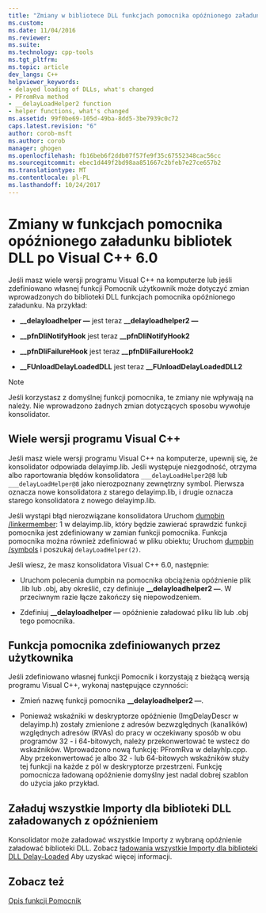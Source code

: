 ```yaml
---
title: "Zmiany w bibliotece DLL funkcjach pomocnika opóźnionego załadunku po Visual C++ 6.0 | Dokumentacja firmy Microsoft"
ms.custom: 
ms.date: 11/04/2016
ms.reviewer: 
ms.suite: 
ms.technology: cpp-tools
ms.tgt_pltfrm: 
ms.topic: article
dev_langs: C++
helpviewer_keywords:
- delayed loading of DLLs, what's changed
- PFromRva method
- __delayLoadHelper2 function
- helper functions, what's changed
ms.assetid: 99f0be69-105d-49ba-8dd5-3be7939c0c72
caps.latest.revision: "6"
author: corob-msft
ms.author: corob
manager: ghogen
ms.openlocfilehash: fb16beb6f2ddb07f57fe9f35c67552348cac56cc
ms.sourcegitcommit: ebec1d449f2bd98aa851667c2bfeb7e27ce657b2
ms.translationtype: MT
ms.contentlocale: pl-PL
ms.lasthandoff: 10/24/2017
---
```

# <a name="changes-in-the-dll-delayed-loading-helper-function-since-visual-c-60"></a>Zmiany w funkcjach pomocnika opóźnionego załadunku bibliotek DLL po Visual C++ 6.0
Jeśli masz wiele wersji programu Visual C++ na komputerze lub jeśli zdefiniowano własnej funkcji Pomocnik użytkownik może dotyczyć zmian wprowadzonych do biblioteki DLL funkcjach pomocnika opóźnionego załadunku. Na przykład:  
  
-   **__delayloadhelper —** jest teraz **__delayloadhelper2 —**  
  
-   **__pfnDliNotifyHook** jest teraz **__pfnDliNotifyHook2**  
  
-   **__pfnDliFailureHook** jest teraz **__pfnDliFailureHook2**  
  
-   **__FUnloadDelayLoadedDLL** jest teraz **__FUnloadDelayLoadedDLL2**  
  
> [!NOTE]
>  Jeśli korzystasz z domyślnej funkcji pomocnika, te zmiany nie wpływają na należy. Nie wprowadzono żadnych zmian dotyczących sposobu wywołuje konsolidator.  
  
## <a name="multiple-versions-of-visual-c"></a>Wiele wersji programu Visual C++  
 Jeśli masz wiele wersji programu Visual C++ na komputerze, upewnij się, że konsolidator odpowiada delayimp.lib. Jeśli występuje niezgodność, otrzyma albo raportowania błędów konsolidatora `___delayLoadHelper2@8` lub `___delayLoadHelper@8` jako nierozpoznany zewnętrzny symbol. Pierwsza oznacza nowe konsolidatora z starego delayimp.lib, i drugie oznacza starego konsolidatora z nowego delayimp.lib.  
  
 Jeśli wystąpi błąd nierozwiązane konsolidatora Uruchom [dumpbin /linkermember](../../build/reference/linkermember.md): 1 w delayimp.lib, który będzie zawierać sprawdzić funkcji pomocnika jest zdefiniowany w zamian funkcji pomocnika. Funkcja pomocnika można również zdefiniować w pliku obiektu; Uruchom [dumpbin /symbols](../../build/reference/symbols.md) i poszukaj `delayLoadHelper(2)`.  
  
 Jeśli wiesz, że masz konsolidatora Visual C++ 6.0, następnie:  
  
-   Uruchom polecenia dumpbin na pomocnika obciążenia opóźnienie plik .lib lub .obj, aby określić, czy definiuje **__delayloadhelper2 —**. W przeciwnym razie łącze zakończy się niepowodzeniem.  
  
-   Zdefiniuj **__delayloadhelper —** opóźnienie załadować pliku lib lub .obj tego pomocnika.  
  
## <a name="user-defined-helper-function"></a>Funkcja pomocnika zdefiniowanych przez użytkownika  
 Jeśli zdefiniowano własnej funkcji Pomocnik i korzystają z bieżącą wersją programu Visual C++, wykonaj następujące czynności:  
  
-   Zmień nazwę funkcji pomocnika **__delayloadhelper2 —**.  
  
-   Ponieważ wskaźniki w deskryptorze opóźnienie (ImgDelayDescr w delayimp.h) zostały zmienione z adresów bezwzględnych (kanalików) względnych adresów (RVAs) do pracy w oczekiwany sposób w obu programów 32 - i 64-bitowych, należy przekonwertować te wstecz do wskaźników. Wprowadzono nową funkcję: PFromRva w delayhlp.cpp. Aby przekonwertować je albo 32 - lub 64-bitowych wskaźników służy tej funkcji na każde z pól w deskryptorze przestrzeni. Funkcję pomocnicza ładowaną opóźnienie domyślny jest nadal dobrej szablon do użycia jako przykład.  
  
## <a name="load-all-imports-for-a-delay-loaded-dll"></a>Załaduj wszystkie Importy dla biblioteki DLL załadowanych z opóźnieniem  
 Konsolidator może załadować wszystkie Importy z wybraną opóźnienie załadować biblioteki DLL. Zobacz [ładowania wszystkie Importy dla biblioteki DLL Delay-Loaded](../../build/reference/loading-all-imports-for-a-delay-loaded-dll.md) Aby uzyskać więcej informacji.  
  
## <a name="see-also"></a>Zobacz też  
 [Opis funkcji Pomocnik](understanding-the-helper-function.md)